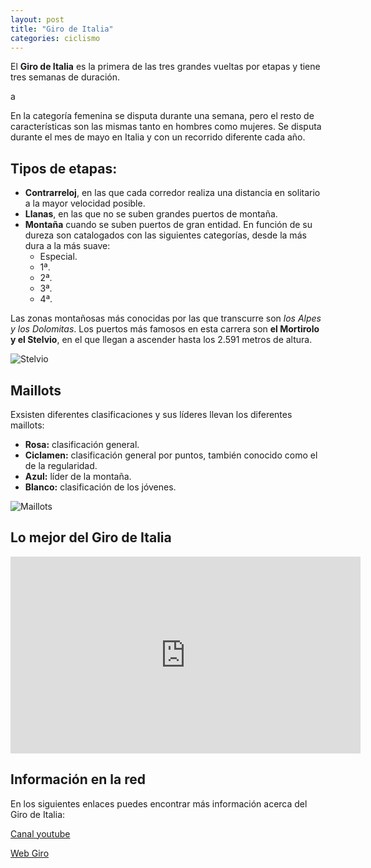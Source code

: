 ```yaml
---
layout: post
title: "Giro de Italia"
categories: ciclismo
---
```


El **Giro de Italia** es la primera de las tres grandes vueltas por etapas y tiene tres semanas de duración.

a

En la categoría femenina se disputa durante una semana, pero el resto de características son las mismas tanto en hombres como mujeres.
Se disputa durante el mes de mayo en Italia y con un recorrido diferente cada año.

## Tipos de etapas:

* **Contrarreloj**, en las que cada corredor realiza una distancia en solitario a la mayor velocidad posible.
* **Llanas**, en las que no se suben grandes puertos de montaña.
* **Montaña** cuando se suben puertos de  gran entidad. En función de su dureza son catalogados con las siguientes categorías, desde la más dura a la más suave:
  * Especial.
  * 1ª.
  * 2ª.
  * 3ª.
  * 4ª.

Las zonas montañosas más conocidas por las que transcurre son *los Alpes y los Dolomitas*.
Los puertos más famosos en esta carrera son **el Mortirolo y el Stelvio**, en el que llegan a ascender hasta los 2.591 metros de altura.

![Stelvio](../images_text/ciclismo_giro_stelvio.jpg)

## Maillots

Exsisten diferentes clasificaciones y sus líderes llevan los diferentes maillots:
* **Rosa:** clasificación general.
* **Ciclamen:** clasificación general por puntos, también conocido como el de la regularidad.
* **Azul:** líder de la montaña.
* **Blanco:** clasificación de los jóvenes.

![Maillots](../images_text/ciclismo_giro_maillot.jpg)


## Lo mejor del Giro de Italia 

<iframe width="560" height="315" src="https://www.youtube.com/embed/T0aT3M0c0AA" frameborder="0" allow="accelerometer; autoplay; clipboard-write; encrypted-media; gyroscope; picture-in-picture" allowfullscreen></iframe> 

## Información en la red ### 

En los siguientes enlaces puedes encontrar más información acerca del Giro de Italia:

[Canal youtube](https://www.youtube.com/user/giroditaliaweb) 

[Web Giro](https://www.giroditalia.it/es/)


